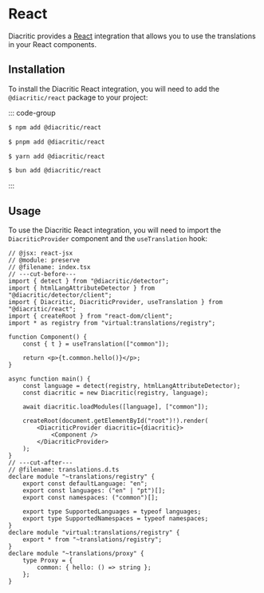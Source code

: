 # React

Diacritic provides a [React](https://react.dev) integration that allows you to use the translations in your React components.

## Installation

To install the Diacritic React integration, you will need to add the `@diacritic/react` package to your project:

::: code-group

```sh [NPM]
$ npm add @diacritic/react
```

```sh [PNPM]
$ pnpm add @diacritic/react
```

```sh [Yarn]
$ yarn add @diacritic/react
```

```sh [Bun]
$ bun add @diacritic/react
```

:::

## Usage

To use the Diacritic React integration, you will need to import the `DiacriticProvider` component and the `useTranslation` hook:

```tsx twoslash
// @jsx: react-jsx
// @module: preserve
// @filename: index.tsx
// ---cut-before---
import { detect } from "@diacritic/detector";
import { htmlLangAttributeDetector } from "@diacritic/detector/client";
import { Diacritic, DiacriticProvider, useTranslation } from "@diacritic/react";
import { createRoot } from "react-dom/client";
import * as registry from "virtual:translations/registry";

function Component() {
	const { t } = useTranslation(["common"]);

	return <p>{t.common.hello()}</p>;
}

async function main() {
	const language = detect(registry, htmlLangAttributeDetector);
	const diacritic = new Diacritic(registry, language);

	await diacritic.loadModules([language], ["common"]);

	createRoot(document.getElementById("root")!).render(
		<DiacriticProvider diacritic={diacritic}>
			<Component />
		</DiacriticProvider>
	);
}
// ---cut-after---
// @filename: translations.d.ts
declare module "~translations/registry" {
	export const defaultLanguage: "en";
	export const languages: ("en" | "pt")[];
	export const namespaces: ("common")[];

	export type SupportedLanguages = typeof languages;
	export type SupportedNamespaces = typeof namespaces;
}
declare module "virtual:translations/registry" {
	export * from "~translations/registry";
}
declare module "~translations/proxy" {
	type Proxy = {
		common: { hello: () => string };
	};
}
```
